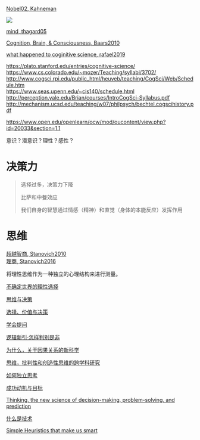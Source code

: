 [Nobel02, Kahneman](https://www.nobelprize.org/prizes/economic-sciences/2002/kahneman/facts/)


![](https://res.ailemon.net/blog/2019/20191202-5.png?x-oss-process=style/ailemon-blog-watermark-pic)

[mind, thagard05](https://book.douban.com/subject/1869660/)

[Cognition, Brain, & Consciousness, Baars2010](https://book.douban.com/subject/26715572/)  

[what happened to coginitive science, rafael2019](https://www.nature.com/articles/s41562-019-0626-2)

https://plato.stanford.edu/entries/cognitive-science/  
https://www.cs.colorado.edu/~mozer/Teaching/syllabi/3702/  
http://www.cogsci.rpi.edu/public_html/heuveb/teaching/CogSci/Web/Schedule.htm  
https://www.seas.upenn.edu/~cis140/schedule.html  
http://perception.yale.edu/Brian/courses/IntroCogSci-Syllabus.pdf  
http://mechanism.ucsd.edu/teaching/w07/philpsych/bechtel.cogscihistory.pdf  

https://www.open.edu/openlearn/ocw/mod/oucontent/view.php?id=20033&section=1.1


意识？潜意识？理性？感性？



# 决策力

> 选择过多，决策力下降
>
> 比萨和中餐效应
>
> 我们自身的智慧通过情感（精神）和直觉（身体的本能反应）发挥作用

# 思维

[超越智商, Stanovich2010](https://book.douban.com/subject/26605978/)  
[理商, Stanovich2016](https://book.douban.com/subject/35083569/)  

将理性思维作为一种独立的心理结构来进行测量。  

[不确定世界的理性选择](https://book.douban.com/subject/25763679/)

[思维与决策](https://book.douban.com/subject/3542657/)

[选择、价值与决策](https://book.douban.com/subject/30172741/)

[学会提问](https://book.douban.com/subject/20428922/)

[逻辑新引·怎样判别是非](https://book.douban.com/subject/30289559/)

[为什么，关于因果关系的新科学](https://book.douban.com/subject/33438811/)



[思维，批判性和创造性思维的跨学科研究]()

[如何独立思考]()

[成功动机与目标]()

[Thinking, the new science of decision-making, problem-solving, and prediction]()

[什么是技术]()

[Simple Heuristics that make us smart]()